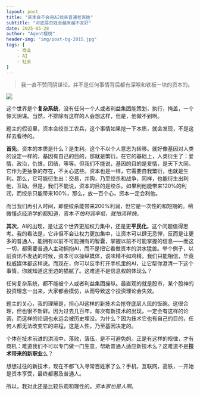 ```yaml
---
layout: post
title: "资本会不会用AI绞杀普通老百姓"
subtitle: "对底层百姓会越来越不友好"
date: 2025-05-28
author: "Agent樱桃"
header-img: "img/post-bg-2015.jpg"
tags: [
    - 商业
    - AI
    - 社会
]
---
```

>我一直不赞同阴谋论。并不是任何事情背后都有深喉和铁板一块的资本的。

![](https://images.pexels.com/photos/404995/pexels-photo-404995.jpeg?auto=compress&cs=tinysrgb&w=1200)

这个世界是个**复杂系统**，没有任何一个人或者利益集团能策划，执行，掩盖，一个惊天阴谋。当然，不排除有这样的人会想这样，但是，他做不到啊。

题主的假设里，资本会绞杀工农兵，这个事情如果挖一下本质，就会发现，不是这样去看待的。

**首先**，资本的本质是什么？是生利。这个不以个人意志为转移。就好像基因对人类的设定一样的，基因有自己的目的，那就是繁衍。在它的基础上，人类衍生了：爱情，政治，仇恨，团结，等等。但我们不能说，基因的目的是爱情，是天下大同。它作为更抽象的存在，不关心这些。资本也是一样，它需要自我繁衍，也就是生利。那么，它可能衍生出：交易，并购，乃至绞杀和战争，同样，也能衍生出利他，互助。但是，我们不能说，资本的目的是绞杀。如果利他能带来120%的利润，而绞杀只能带来100%，那么，放一百个心，资本一定会利他。

而当我们再引入时间，即便绞杀能带来200%利润，但它是一次性的和短期的。稍微懂点经济学的都知道，资本*不怕利润率低，就怕流转快*。

**其次**，AI的出现，是让这个世界更加权力集中，还是更**平民化**。这个问题值得思考。我的看法是，它非但不会让权力更加集中，让资本可以肆无忌惮，反而是让更多的普通人，能拥有以前不可能拥有的智囊，掌握以前不可能掌握的信息——而这一切，都需要普通人主动拥抱AI，而不是把它看做资本的洪水猛兽。举个例子，以前资讯不发达的时候，资本可以操纵媒体，说味精不如鸡精，我们只能相信，毕竟权威媒体都这样说。而现在，你可以反手打开手机里的AI，让它帮你澄清一下这个事情，你就知道这里边的猫腻了。这难道不是信息权的体现么？

任何复杂系统，都不能被个人或者利益集团操纵。最直观的就是股市，某个股神的投资理念一出来，大家都会模仿，从而导致这个投资理论会失效。

题主的关心，我的理解是，担心AI这样的新技术会抢夺底层人民的饭碗。这很合理，但也很不新鲜。因为过去几百年，每次有新技术的出现，一定会有这样的论调，而这样的论调也永远会被历史埋没。为什么？因为技术它也有自己的目的，任何人都无法改变它的进程，这是人性，乃至基因决定的。

个体在技术前进的洪流中，落败，落伍，是不可避免的。正是有这样的规律，才有商机：难道我们不可以专门做一门生意，帮助普通人适应新技术么？这难道不是**技术带来的新职业**么？

想想过往的新技术，现在不都飞入寻常百姓家了么？手机，互联网，高铁，一开始是资本享受，最终都惠及普通人。

所以，我对此还是比较乐观和理性的。*资本家也是人啊*。